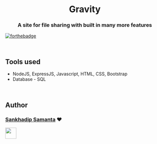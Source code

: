 <h1 align="center" >Gravity</h1>
<h3 align="center"> A site for file sharing with built in many more features</h3>

[![forthebadge](https://forthebadge.com/images/badges/uses-js.svg)](http://forthebadge.com)

<br>


## Tools used
* NodeJS, ExpressJS, Javascript, HTML, CSS, Bootstrap
* Database - SQL

<br>

## Author

### [Sankhadip Samanta](https://github.com/dev-sankhadip) ❤

[<img src="https://image.flaticon.com/icons/svg/185/185964.svg" width="35" padding="10">](https://www.linkedin.com/in/sankhadip-samanta-7bb891180)
